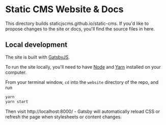 # Static CMS Website & Docs

This directory builds staticjscms.github.io/static-cms. If you'd like to propose changes to the site or docs, you'll find the source files in here.

## Local development

The site is built with [GatsbyJS](https://gatsbyjs.org/).

To run the site locally, you'll need to have [Node](https://nodejs.org) and [Yarn](https://yarnpkg.com/en/) installed on your computer.

From your terminal window, `cd` into the `website` directory of the repo, and run

```bash
yarn
yarn start
```

Then visit http://localhost:8000/ - Gatsby will automatically reload CSS or
refresh the page when stylesheets or content changes.
